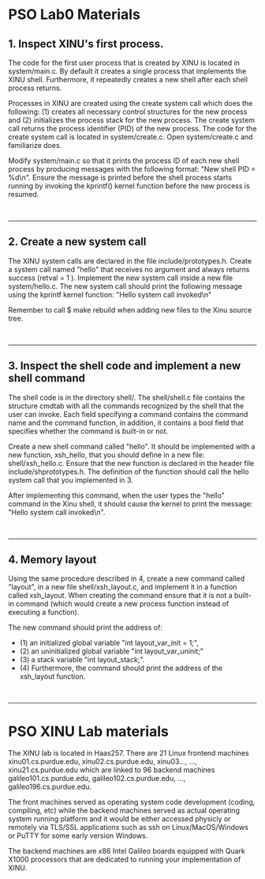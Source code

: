# PSO Lab0 Materials


## 1. Inspect XINU's first process.

The code for the first user process that is created by XINU is located in system/main.c. By default it creates a single process that implements the XINU shell. Furthermore, it repeatedly creates a new shell after each shell process returns.

Processes in XINU are created using the create system call which does the following: 
(1) creates all necessary control structures for the new process and 
(2) initializes the process stack for the new process. The create system call returns the process identifier (PID) of the new process. The code for the create system call is located in system/create.c. Open system/create.c and familiarize does.

Modify system/main.c so that it prints the process ID of each new shell process by producing messages with the following format: "New shell PID = %d\n". Ensure the message is printed before the shell process starts running by invoking the kprintf() kernel function before the new process is resumed.

 </br>


-----------------------------------------------------

## 2. Create a new system call 

The XINU system calls are declared in the file include/prototypes.h. Create a system call named "hello" that receives no argument and always returns success (retval = 1 ). Implement the new system call inside a new file system/hello.c. The new system call should print the following message using the kprintf kernel function: "Hello system call invoked\n"

Remember to call $ make rebuild when adding new files to the Xinu source tree.

 </br>


-----------------------------------------------------

## 3. Inspect the shell code and implement a new shell command
    
The shell code is in the directory shell/. The shell/shell.c file contains the structure cmdtab with all the commands recognized by the shell that the user can invoke. Each field specifying a command contains the command name and the command function, in addition, it contains a bool field that specifies whether the command is built-in or not.

Create a new shell command called "hello". It should be implemented with a new function, xsh_hello, that you should define in a new file: shell/xsh_hello.c. Ensure that the new function is declared in the header file include/shprototypes.h. The definition of the function should call the hello system call that you implemented in 3.

After implementing this command, when the user types the "hello" command in the Xinu shell, it should cause the kernel to print the message: "Hello system call invoked\n".

 </br>


--------------------------------------------------------------


## 4. Memory layout 

Using the same procedure described in 4, create a new command called "layout", in a new file shell/xsh_layout.c, and implement it in a function called xsh_layout. When creating the command ensure that it is not a built-in command (which would create a new process function instead of executing a function).

The new command should print the address of: 
   
   * (1) an initialized global variable "int layout_var_init = 1;", 
   * (2) an uninitialized global variable "int layout_var_uninit;" 
   * (3) a stack variable "int layout_stack;".
   * (4) Furthermore, the command should print the address of the xsh_layout function.

 </br>
 
--------------------------------------------------------------

# PSO XINU Lab materials

The XINU lab is located in Haas257. There are 21 Linux frontend machines xinu01.cs.purdue.edu, xinu02.cs.purdue.edu, xinu03..., ..., xinu21.cs.purdue.edu which are linked to 96 backend machines galileo101.cs.purdue.edu, galileo102.cs.purdue.edu, ..., galileo196.cs.purdue.edu.

The front machines served as operating system code development (coding, compiling, etc) while the backend machines served as actual operating system running platform and it would be either accessed physicly or remotely via TLS/SSL applications such as ssh on Linux/MacOS/Windows or PuTTY for some early version Windows.

The backend machines are x86 Intel Galileo boards equipped with Quark X1000 processors that are dedicated to running your implementation of XINU.

